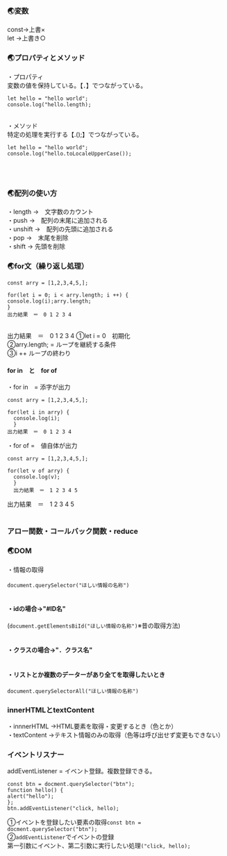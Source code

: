 ### :earth_asia:変数<br>
const→上書×<br>
let  →上書き○ 
<br>
### :earth_asia:プロパティとメソッド<br>
・プロパティ<br>
変数の値を保持している。【．】でつながっている。
```
let hello = "hello world";
console.log("hello.length);
```
<br>
・メソッド<br>
特定の処理を実行する【.();】でつながっている。<br>

```
let hello = "hello world";
console.log("hello.toLocaleUpperCase());
```
<br><br>
### :earth_asia:配列の使い方<br>
・length →　文字数のカウント<br>
・push →　配列の末尾に追加される<br>
・unshift →　配列の先頭に追加される<br>
・pop →　末尾を削除<br>
・shift → 先頭を削除<br>

### :earth_asia:for文（繰り返し処理）<br>
```
const arry = [1,2,3,4,5,];

for(let i = 0; i < arry.length; i ++) {
console.log(i);arry.length;
}
出力結果　＝　0 1 2 3 4
```
<br>
出力結果　＝　0 1 2 3 4
①let i = 0　初期化<br>
②arry.length; = ループを継続する条件<br>
③i ++ ループの終わり<br>

#### for in　と　for of<br>
・for in　= 添字が出力<br>
```
const arry = [1,2,3,4,5,];

for(let i in arry) {
  console.log(i);
  }
出力結果　＝　0 1 2 3 4
```

・for of =　値自体が出力<br>
```
const arry = [1,2,3,4,5,];

for(let v of arry) {
  console.log(v);
  }
  出力結果　＝　1 2 3 4 5
```
出力結果　＝　1 2 3 4 5<br>
<br>

### アロー関数・コールバック関数・reduce

### :earth_asia:DOM<br>
・情報の取得<br>
<br>
  ```document.querySelector("ほしい情報の名称")```<br><br>
#### ・idの場合→"#ID名"<br>
  (```document.getElementsBiId("ほしい情報の名称")```※昔の取得方法)<br>
 <br>
#### ・クラスの場合→"．クラス名"<br><br>
#### ・リストとか複数のデーターがあり全てを取得したいとき<br>
```document.querySelectorAll("ほしい情報の名称")```
  <br>
### innerHTMLとtextContent<br>
・innnerHTML →HTML要素を取得・変更するとき（色とか）
<br>
・textContent →テキスト情報のみの取得（色等は呼び出せず変更もできない）<br>

### イベントリスナー<br>
addEventListener = イベント登録。複数登録できる。
```
const btn = docment.querySelector("btn");
function hello() {
alert("hello");
};
btn.addEventListener("click, hello);
```
①イベントを登録したい要素の取得```const btn = docment.querySelector("btn");```<br>
②```addEventListener```でイベントの登録<br>
  第一引数にイベント、第二引数に実行したい処理```("click, hello);```<br>
<br>
  
  
